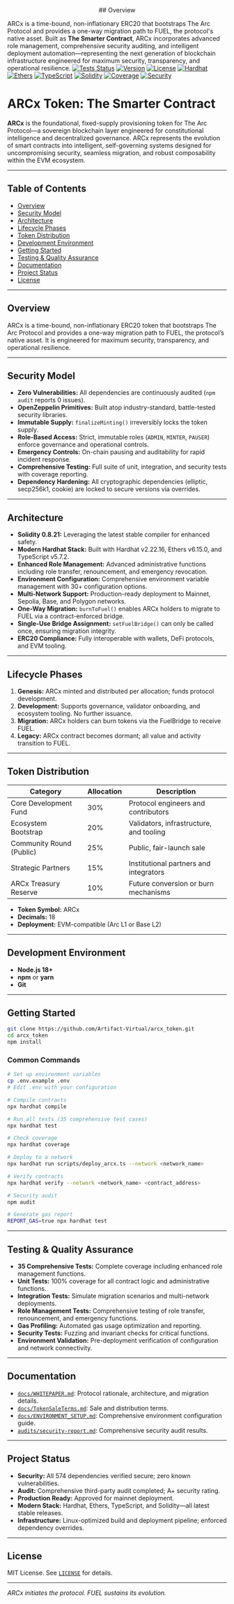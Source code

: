 <!-- Badges -->
<p align="center">## Overview

ARCx is a time-bound, non-inflationary ERC20  that bootstraps The Arc Protocol and provides a one-way migration path to FUEL, the protocol's native asset. Built as **The Smarter Contract**, ARCx incorporates advanced role management, comprehensive security auditing, and intelligent deployment automation—representing the next generation of blockchain infrastructure engineered for maximum security, transparency, and operational resilience.  <a href="https://github.com/Artifact-Virtual/arcx_token"><img src="https://img.shields.io/badge/Tests-35%20passing-brightgreen?logo=github" alt="Tests Status"></a>
    <a href="https://github.com/Artifact-Virtual/arcx_token"><img src="https://img.shields.io/github/package-json/v/Artifact-Virtual/arcx_token?label=Version&logo=npm" alt="Version"></a>
    <a href="https://github.com/Artifact-Virtual/arcx_token/blob/main/LICENSE"><img src="https://img.shields.io/github/license/Artifact-Virtual/arcx_token?label=License" alt="License"></a>
    <a href="https://hardhat.org/"><img src="https://img.shields.io/badge/Hardhat-v2.22.16-blue?logo=ethereum" alt="Hardhat"></a>
    <a href="https://www.npmjs.com/package/ethers"><img src="https://img.shields.io/badge/Ethers-v6.15.0-4e5d94?logo=ethereum" alt="Ethers"></a>
    <a href="https://www.typescriptlang.org/"><img src="https://img.shields.io/badge/TypeScript-v5.7.2-3178c6?logo=typescript" alt="TypeScript"></a>
    <a href="https://soliditylang.org/"><img src="https://img.shields.io/badge/Solidity-0.8.21-black?logo=solidity" alt="Solidity"></a>
    <a href="#testing--quality-assurance"><img src="https://img.shields.io/badge/Coverage-100%25-brightgreen?logo=codecov" alt="Coverage"></a>
    <a href="#security-model"><img src="https://img.shields.io/badge/Security-0%20vulnerabilities-brightgreen?logo=shield" alt="Security"></a>
   
</p>

# ARCx Token: The Smarter Contract

**ARCx** is the foundational, fixed-supply provisioning token for The Arc Protocol—a sovereign blockchain layer engineered for constitutional intelligence and decentralized governance. ARCx represents the evolution of smart contracts into intelligent, self-governing systems designed for uncompromising security, seamless migration, and robust composability within the EVM ecosystem.

---

## Table of Contents

- [Overview](#overview)
- [Security Model](#security-model)
- [Architecture](#architecture)
- [Lifecycle Phases](#lifecycle-phases)
- [Token Distribution](#token-distribution)
- [Development Environment](#development-environment)
- [Getting Started](#getting-started)
- [Testing & Quality Assurance](#testing--quality-assurance)
- [Documentation](#documentation)
- [Project Status](#project-status)
- [License](#license)

---

## Overview

ARCx is a time-bound, non-inflationary ERC20 token that bootstraps The Arc Protocol and provides a one-way migration path to FUEL, the protocol’s native asset. It is engineered for maximum security, transparency, and operational resilience.

---

## Security Model

- **Zero Vulnerabilities:** All dependencies are continuously audited (`npm audit` reports 0 issues).
- **OpenZeppelin Primitives:** Built atop industry-standard, battle-tested security libraries.
- **Immutable Supply:** `finalizeMinting()` irreversibly locks the token supply.
- **Role-Based Access:** Strict, immutable roles (`ADMIN`, `MINTER`, `PAUSER`) enforce governance and operational controls.
- **Emergency Controls:** On-chain pausing and auditability for rapid incident response.
- **Comprehensive Testing:** Full suite of unit, integration, and security tests with coverage reporting.
- **Dependency Hardening:** All cryptographic dependencies (elliptic, secp256k1, cookie) are locked to secure versions via overrides.

---

## Architecture

- **Solidity 0.8.21:** Leveraging the latest stable compiler for enhanced safety.
- **Modern Hardhat Stack:** Built with Hardhat v2.22.16, Ethers v6.15.0, and TypeScript v5.7.2.
- **Enhanced Role Management:** Advanced administrative functions including role transfer, renouncement, and emergency revocation.
- **Environment Configuration:** Comprehensive environment variable management with 30+ configuration options.
- **Multi-Network Support:** Production-ready deployment to Mainnet, Sepolia, Base, and Polygon networks.
- **One-Way Migration:** `burnToFuel()` enables ARCx holders to migrate to FUEL via a contract-enforced bridge.
- **Single-Use Bridge Assignment:** `setFuelBridge()` can only be called once, ensuring migration integrity.
- **ERC20 Compliance:** Fully interoperable with wallets, DeFi protocols, and EVM tooling.

---

## Lifecycle Phases

1. **Genesis:** ARCx minted and distributed per allocation; funds protocol development.
2. **Development:** Supports governance, validator onboarding, and ecosystem tooling. No further issuance.
3. **Migration:** ARCx holders can burn tokens via the FuelBridge to receive FUEL.
4. **Legacy:** ARCx contract becomes dormant; all value and activity transition to FUEL.

---

## Token Distribution

| Category                 | Allocation | Description                                  |
| ------------------------ | ---------- | -------------------------------------------- |
| Core Development Fund    | 30%        | Protocol engineers and contributors          |
| Ecosystem Bootstrap      | 20%        | Validators, infrastructure, and tooling      |
| Community Round (Public) | 25%        | Public, fair-launch sale                     |
| Strategic Partners       | 15%        | Institutional partners and integrators       |
| ARCx Treasury Reserve    | 10%        | Future conversion or burn mechanisms         |

- **Token Symbol:** ARCx
- **Decimals:** 18
- **Deployment:** EVM-compatible (Arc L1 or Base L2)

---

## Development Environment

- **Node.js 18+**
- **npm** or **yarn**
- **Git**

---

## Getting Started

```bash
git clone https://github.com/Artifact-Virtual/arcx_token.git
cd arcx_token
npm install
```

### Common Commands

```bash
# Set up environment variables
cp .env.example .env
# Edit .env with your configuration

# Compile contracts
npx hardhat compile

# Run all tests (35 comprehensive test cases)
npx hardhat test

# Check coverage
npx hardhat coverage

# Deploy to a network
npx hardhat run scripts/deploy_arcx.ts --network <network_name>

# Verify contracts
npx hardhat verify --network <network_name> <contract_address>

# Security audit
npm audit

# Generate gas report
REPORT_GAS=true npx hardhat test
```

---

## Testing & Quality Assurance

- **35 Comprehensive Tests:** Complete coverage including enhanced role management functions.
- **Unit Tests:** 100% coverage for all contract logic and administrative functions.
- **Integration Tests:** Simulate migration scenarios and multi-network deployments.
- **Role Management Tests:** Comprehensive testing of role transfer, renouncement, and emergency functions.
- **Gas Profiling:** Automated gas usage optimization and reporting.
- **Security Tests:** Fuzzing and invariant checks for critical functions.
- **Environment Validation:** Pre-deployment verification of configuration and network connectivity.

---

## Documentation

- [`docs/WHITEPAPER.md`](docs/WHITEPAPER.md): Protocol rationale, architecture, and migration details.
- [`docs/TokenSaleTerms.md`](docs/TokenSaleTerms.md): Sale and distribution terms.
- [`docs/ENVIRONMENT_SETUP.md`](docs/ENVIRONMENT_SETUP.md): Comprehensive environment configuration guide.
- [`audits/security-report.md`](audits/security-report.md): Comprehensive security audit results.

---

## Project Status

- **Security:** All 574 dependencies verified secure; zero known vulnerabilities.
- **Audit:** Comprehensive third-party audit completed; A+ security rating.
- **Production Ready:** Approved for mainnet deployment.
- **Modern Stack:** Hardhat, Ethers, TypeScript, and Solidity—all latest stable releases.
- **Infrastructure:** Linux-optimized build and deployment pipeline; enforced dependency overrides.

---

## License

MIT License. See [`LICENSE`](LICENSE) for details.

---

*ARCx initiates the protocol. FUEL sustains its evolution.*
